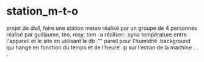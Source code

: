 # station_m-t-o
projet de dia1, faire une station meteo réalisé par un groupe de 4 personnes
réalisé par guillaume, teo, rosy, tom
-a réaliser:
    .sync température entre l'appareil et le site en utilisant la db
    ."" pareil pour l'humidité
    .background qui hange en fonction du temps et de l'heure
    .ip sur l'ecran de la machine
    .
    .
    .
